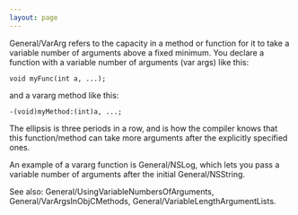 ```yaml
---
layout: page
---
```


General/VarArg refers to the capacity in a method or function for it to take a variable number of arguments above a fixed minimum. You declare a function with a variable number of arguments (var args) like this:

    void myFunc(int a, ...);

and a vararg method like this:

    -(void)myMethod:(int)a, ...;

The ellipsis is three periods in a row, and is how the compiler knows that this function/method can take more arguments after the explicitly specified ones.

An example of a vararg function is General/NSLog, which lets you pass a variable number of arguments after the initial General/NSString.

See also: General/UsingVariableNumbersOfArguments, General/VarArgsInObjCMethods, General/VariableLengthArgumentLists.